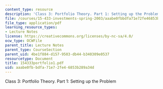 ```yaml
---
content_type: resource
description: 'Class 3: Portfolio Theory. Part 1: Setting up the Problem'
file: /courses/15-433-investments-spring-2003/aaabe0fbbdfa71e72fe46853b289a34d_154333portfolio1.pdf
file_type: application/pdf
learning_resource_types:
- Lecture Notes
license: https://creativecommons.org/licenses/by-nc-sa/4.0/
ocw_type: OCWFile
parent_title: Lecture Notes
parent_type: CourseSection
parent_uid: 4be1f884-d157-9503-db44-b340309e0537
resourcetype: Document
title: 154333portfolio1.pdf
uid: aaabe0fb-bdfa-71e7-2fe4-6853b289a34d
---
```

Class 3: Portfolio Theory. Part 1: Setting up the Problem